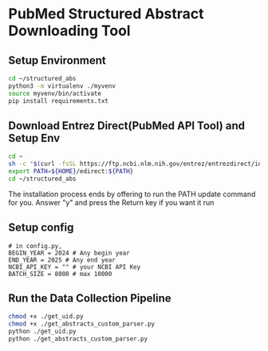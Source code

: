 # PubMed Structured Abstract Downloading Tool

## Setup Environment
```bash
cd ~/structured_abs
python3 -m virtualenv ./myvenv
source myvenv/bin/activate
pip install requirements.txt
```

## Download Entrez Direct(PubMed API Tool) and Setup Env
```bash
cd ~
sh -c "$(curl -fsSL https://ftp.ncbi.nlm.nih.gov/entrez/entrezdirect/install-edirect.sh)"
export PATH=${HOME}/edirect:${PATH}
cd ~/structured_abs
```
The installation process ends by offering to run the PATH update command for you. Answer "y" and press the Return key if you want it run

## Setup config
```
# in config.py,
BEGIN_YEAR = 2024 # Any begin year
END_YEAR = 2025 # Any end year
NCBI_API_KEY = "" # your NCBI API Key
BATCH_SIZE = 8000 # max 10000
```

## Run the Data Collection Pipeline

```bash
chmod +x ./get_uid.py
chmod +x ./get_abstracts_custom_parser.py
python ./get_uid.py
python ./get_abstracts_custom_parser.py
```